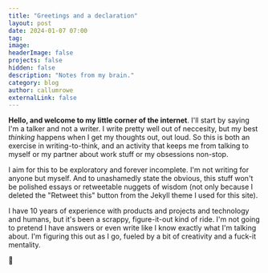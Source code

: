 ```yaml
---
title: "Greetings and a declaration"
layout: post
date: 2024-01-07 07:00
tag: 
image: 
headerImage: false
projects: false
hidden: false
description: "Notes from my brain."
category: blog
author: callumrowe
externalLink: false
---
```


**Hello, and welcome to my little corner of the internet**. I'll start by saying I'm a talker and not a writer. I write pretty well out of neccesity, but my best *thinking* happens when I get my thoughts out, out loud. So this is both an exercise in writing-to-think, and an activity that keeps me from talking to myself or my partner about work stuff or my obsessions non-stop. 

I aim for this to be exploratory and forever incomplete. I'm not writing for anyone but myself. And to unashamedly state the obvious, this stuff won't be polished essays or retweetable nuggets of wisdom (not only because I deleted the "Retweet this" button from the Jekyll theme I used for this site). 

I have 10 years of experience with products and projects and technology and humans, but it's been a scrappy, figure-it-out kind of ride. I'm not going to pretend I have answers or even write like I know exactly what I'm talking about. I'm figuring this out as I go, fueled by a bit of creativity and a fuck-it mentality. 

👋